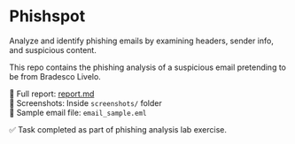 # Phishspot
Analyze and identify phishing emails by examining headers, sender info, and suspicious content.


This repo contains the phishing analysis of a suspicious email pretending to be from Bradesco Livelo.

📄 Full report: [report.md](report.md)  
📁 Screenshots: Inside `screenshots/` folder  
📩 Sample email file: `email_sample.eml`

✅ Task completed as part of phishing analysis lab exercise.
